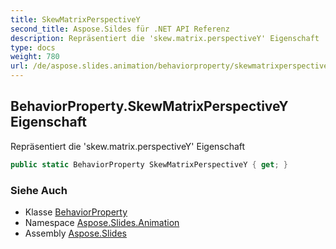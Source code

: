 ```yaml
---
title: SkewMatrixPerspectiveY
second_title: Aspose.Sildes für .NET API Referenz
description: Repräsentiert die 'skew.matrix.perspectiveY' Eigenschaft
type: docs
weight: 780
url: /de/aspose.slides.animation/behaviorproperty/skewmatrixperspectivey/
---
```


## BehaviorProperty.SkewMatrixPerspectiveY Eigenschaft

Repräsentiert die 'skew.matrix.perspectiveY' Eigenschaft

```csharp
public static BehaviorProperty SkewMatrixPerspectiveY { get; }
```

### Siehe Auch

* Klasse [BehaviorProperty](../../behaviorproperty)
* Namespace [Aspose.Slides.Animation](../../behaviorproperty)
* Assembly [Aspose.Slides](../../../)

<!-- DO NOT EDIT: generiert von xmldocmd für Aspose.Slides.dll -->